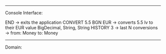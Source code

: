 -----

Console Interface:

END -> exits the application
CONVERT 5.5 BGN EUR -> converts 5.5 lv to their EUR value
BigDecimal, String, String
HISTORY 3 -> last N conversions
-> from: Money to: Money

----

Domain: